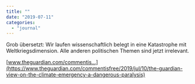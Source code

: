 ```yaml
---
title: ""
date: "2019-07-11"
categories: 
  - "journal"
---
```


Grob übersetzt: Wir laufen wissenschaftlich belegt in eine Katastrophe mit Weltkriegsdimension. Alle anderen politischen Themen sind jetzt irrelevant.

[www.theguardian.com/commentis...](https://www.theguardian.com/commentisfree/2019/jul/10/the-guardian-view-on-the-climate-emergency-a-dangerous-paralysis)

​
